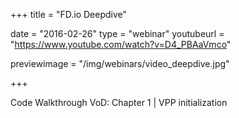 +++
title = "FD.io Deepdive"

date = "2016-02-26"
type = "webinar"
youtubeurl = "https://www.youtube.com/watch?v=D4_PBAaVmco"

previewimage = "/img/webinars/video_deepdive.jpg"

+++

Code Walkthrough VoD: Chapter 1 | VPP initialization